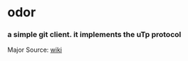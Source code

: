# odor
### a simple git client. it implements the uTp protocol


Major Source: [wiki](https://wiki.theory.org/index.php/BitTorrentSpecification)
